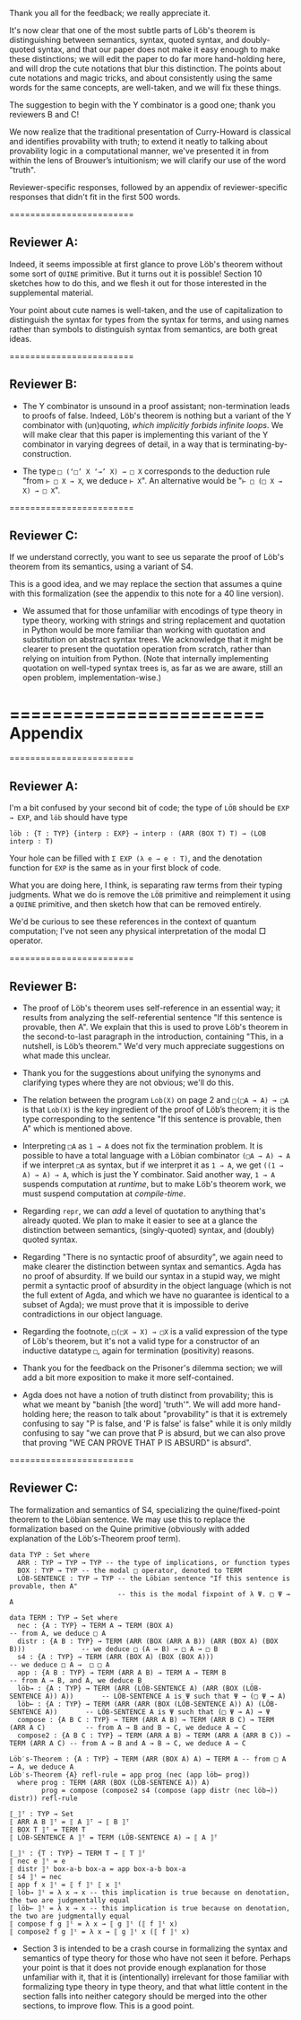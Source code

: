Thank you all for the feedback; we really appreciate it.

It's now clear that one of the most subtle parts of Lӧb's theorem is distinguishing between semantics, syntax, quoted syntax, and doubly-quoted syntax, and that our paper does not make it easy enough to make these distinctions; we will edit the paper to do far more hand-holding here, and will drop the cute notations that blur this distinction.  The points about cute notations and magic tricks, and about consistently using the same words for the same concepts, are well-taken, and we will fix these things.

The suggestion to begin with the Y combinator is a good one; thank you reviewers B and C!

We now realize that the traditional presentation of Curry-Howard is classical and identifies provability with truth; to extend it neatly to talking about provability logic in a computational manner, we've presented it in from within the lens of Brouwer’s intuitionism; we will clarify our use of the word "truth".

Reviewer-specific responses, followed by an appendix of reviewer-specific responses that didn't fit in the first 500 words.

========================

Reviewer A:
------------------------

Indeed, it seems impossible at first glance to prove Lӧb's theorem without some sort of `QUINE` primitive.  But it turns out it is possible!  Section 10 sketches how to do this, and we flesh it out for those interested in the supplemental material.

Your point about cute names is well-taken, and the use of capitalization to distinguish the syntax for types from the syntax for terms, and using names rather than symbols to distinguish syntax from semantics, are both great ideas.

========================

Reviewer B:
------------------------

- The Y combinator is unsound in a proof assistant; non-termination leads to proofs of false.  Indeed, Lӧb's theorem is nothing but a variant of the Y combinator with (un)quoting, *which implicitly forbids infinite loops*.  We will make clear that this paper is implementing this variant of the Y combinator in varying degrees of detail, in a way that is terminating-by-construction.

- The type `□ (‘□’ X ‘→’ X) → □ X` corresponds to the deduction rule "from `⊢ □ X → X`, we deduce `⊢ X`".  An alternative would be "`⊢ □ (□ X → X) → □ X`".


========================

Reviewer C:
------------------------

If we understand correctly, you want to see us separate the proof of Lӧb's theorem from its semantics, using a variant of S4.

This is a good idea, and we may replace the section that assumes a quine with this formalization (see the appendix to this note for a 40 line version).

- We assumed that for those unfamiliar with encodings of type theory in type theory, working with strings and string replacement and quotation in Python would be more familiar than working with quotation and substitution on abstract syntax trees.  We acknowledge that it might be clearer to present the quotation operation from scratch, rather than relying on intuition from Python.  (Note that internally implementing quotation on well-typed syntax trees is, as far as we are aware, still an open problem, implementation-wise.)

========================
Appendix
========================

========================

Reviewer A:
------------------------

I'm a bit confused by your second bit of code; the type of `LÖB` should be `EXP → EXP`, and `löb` should have type

```
löb : {T : TYP} {interp : EXP} → interp ∶ (ARR (BOX T) T) → (LÖB interp ∶ T)
```

Your hole can be filled with `Σ EXP (λ e → e ∶ T)`, and the denotation function for `EXP` is the same as in your first block of code.

What you are doing here, I think, is separating raw terms from their typing judgments.  What we do is remove the `LÖB` primitive and reimplement it using a `QUINE` primitive, and then sketch how that can be removed entirely.


We'd be curious to see these references in the context of quantum computation; I've not seen any physical interpretation of the modal □ operator.


========================

Reviewer B:
------------------------

- The proof of Lӧb's theorem uses self-reference in an essential way; it results from analyzing the self-referential sentence "If this sentence is provable, then A".  We explain that this is used to prove Lӧb's theorem in the second-to-last paragraph in the introduction, containing "This, in a nutshell, is Löb’s theorem."  We'd very much appreciate suggestions on what made this unclear.

- Thank you for the suggestions about unifying the synonyms and clarifying types where they are not obvious; we'll do this.

- The relation between the program `Lob(X)` on page 2 and `□(□A → A) → □A` is that `Lob(X)` is the key ingredient of the proof of Löb’s theorem; it is the type corresponding to the sentence "If this sentence is provable, then A" which is mentioned above.

- Interpreting `□A` as `1 → A` does not fix the termination problem.  It is possible to have a total language with a Löbian combinator `(□A → A) → A` if we interpret `□A` as syntax, but if we interpret it as `1 → A`, we get `((1 → A) → A) → A`, which is just the Y combinator.  Said another way, `1 → A` suspends computation at *runtime*, but to make Lӧb's theorem work, we must suspend computation at *compile-time*.

- Regarding `repr`, we can *add* a level of quotation to anything that's already quoted.  We plan to make it easier to see at a glance the distinction between semantics, (singly-quoted) syntax, and (doubly) quoted syntax.

- Regarding "There is no syntactic proof of absurdity", we again need to make clearer the distinction between syntax and semantics.  Agda has no proof of absurdity.  If we build our syntax in a stupid way, we might permit a syntactic proof of absurdity in the object language (which is not the full extent of Agda, and which we have no guarantee is identical to a subset of Agda); we must prove that it is impossible to derive contradictions in our object language.

- Regarding the footnote, `□(□X → X) → □X` is a valid expression of the type of Lӧb's theorem, but it's not a valid type for a constructor of an inductive datatype `□`, again for termination (positivity) reasons.

- Thank you for the feedback on the Prisoner's dilemma section; we will add a bit more exposition to make it more self-contained.

- Agda does not have a notion of truth distinct from provability; this is what we meant by "banish [the word] 'truth'".  We will add more hand-holding here; the reason to talk about "provability" is that it is extremely confusing to say "P is false, and 'P is false' is false" while it is only mildly confusing to say "we can prove that P is absurd, but we can also prove that proving "WE CAN PROVE THAT P IS ABSURD" is absurd".


========================

Reviewer C:
------------------------

The formalization and semantics of S4, specializing the quine/fixed-point theorem to the Lӧbian sentence.  We may use this to replace the formalization based on the Quine primitive (obviously with added explanation of the Lӧb′s-Theorem proof term).

```
data TYP : Set where
  ARR : TYP → TYP → TYP -- the type of implications, or function types
  BOX : TYP → TYP -- the modal □ operator, denoted to TERM
  LӦB-SENTENCE : TYP → TYP -- the Lӧbian sentence "If this sentence is provable, then A"
                           -- this is the modal fixpoint of λ Ψ. □ Ψ → A

data TERM : TYP → Set where
  nec : {A : TYP} → TERM A → TERM (BOX A)                                             -- from A, we deduce □ A
  distr : {A B : TYP} → TERM (ARR (BOX (ARR A B)) (ARR (BOX A) (BOX B)))              -- we deduce □ (A → B) → □ A → □ B
  s4 : {A : TYP} → TERM (ARR (BOX A) (BOX (BOX A)))                                   -- we deduce □ A →  □ □ A
  app : {A B : TYP} → TERM (ARR A B) → TERM A → TERM B                                -- from A → B, and A, we deduce B
  lӧb→ : {A : TYP} → TERM (ARR (LӦB-SENTENCE A) (ARR (BOX (LӦB-SENTENCE A)) A))       -- LӦB-SENTENCE A is Ψ such that Ψ → (□ Ψ → A)
  lӧb← : {A : TYP} → TERM (ARR (ARR (BOX (LӦB-SENTENCE A)) A) (LӦB-SENTENCE A))       -- LӦB-SENTENCE A is Ψ such that (□ Ψ → A) → Ψ
  compose : {A B C : TYP} → TERM (ARR A B) → TERM (ARR B C) → TERM (ARR A C)          -- from A → B and B → C, we deduce A → C
  compose2 : {A B C : TYP} → TERM (ARR A B) → TERM (ARR A (ARR B C)) → TERM (ARR A C) -- from A → B and A → B → C, we deduce A → C

Lӧb′s-Theorem : {A : TYP} → TERM (ARR (BOX A) A) → TERM A -- from □ A → A, we deduce A
Lӧb′s-Theorem {A} refl-rule = app prog (nec (app lӧb← prog))
  where prog : TERM (ARR (BOX (LӦB-SENTENCE A)) A)
        prog = compose (compose2 s4 (compose (app distr (nec lӧb→)) distr)) refl-rule

⟦_⟧ᵀ : TYP → Set
⟦ ARR A B ⟧ᵀ = ⟦ A ⟧ᵀ → ⟦ B ⟧ᵀ
⟦ BOX T ⟧ᵀ = TERM T
⟦ LӦB-SENTENCE A ⟧ᵀ = TERM (LӦB-SENTENCE A) → ⟦ A ⟧ᵀ

⟦_⟧ᵗ : {T : TYP} → TERM T → ⟦ T ⟧ᵀ
⟦ nec e ⟧ᵗ = e
⟦ distr ⟧ᵗ box-a-b box-a = app box-a-b box-a
⟦ s4 ⟧ᵗ = nec
⟦ app f x ⟧ᵗ = ⟦ f ⟧ᵗ ⟦ x ⟧ᵗ
⟦ lӧb→ ⟧ᵗ = λ x → x -- this implication is true because on denotation, the two are judgmentally equal
⟦ lӧb← ⟧ᵗ = λ x → x -- this implication is true because on denotation, the two are judgmentally equal
⟦ compose f g ⟧ᵗ = λ x → ⟦ g ⟧ᵗ (⟦ f ⟧ᵗ x)
⟦ compose2 f g ⟧ᵗ = λ x → ⟦ g ⟧ᵗ x (⟦ f ⟧ᵗ x)
```


- Section 3 is intended to be a crash course in formalizing the syntax and semantics of type theory for those who have not seen it before.  Perhaps your point is that it does not provide enough explanation for those unfamiliar with it, that it is (intentionally) irrelevant for those familiar with formalizing type theory in type theory, and that what little content in the section falls into neither category should be merged into the other sections, to improve flow.  This is a good point.
